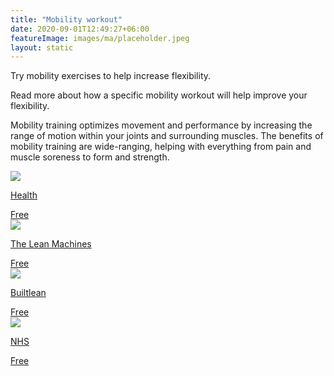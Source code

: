 ```yaml
---
title: "Mobility workout"
date: 2020-09-01T12:49:27+06:00
featureImage: images/ma/placeholder.jpeg
layout: static
---
```


Try mobility exercises to help increase flexibility.

Read more about how a specific mobility workout will help improve your flexibility.

Mobility training optimizes movement and performance by increasing the range of motion within your joints and surrounding muscles. The benefits of mobility training are wide-ranging, helping with everything from pain and muscle soreness to form and strength.

<a class="ma-link" href="https://www.health.com/fitness/mobility-workout"><div class="ma-card"><div class="ma-icon"><img src ="/images/icon-check.png"/></div><div class="ma-name"><p>Health</p></div><div class="ma-paid-text"><span>Free</span></div></div></a><a class="ma-link" href="https://www.youtube.com/watch?v=nFo5dOhlYUw"><div class="ma-card"><div class="ma-icon"><img src ="/images/icon-check.png"/></div><div class="ma-name"><p>The Lean Machines</p></div><div class="ma-paid-text"><span>Free</span></div></div></a><a class="ma-link" href="https://www.builtlean.com/mobility-routine/"><div class="ma-card"><div class="ma-icon"><img src ="/images/icon-check.png"/></div><div class="ma-name"><p>Builtlean</p></div><div class="ma-paid-text"><span>Free</span></div></div></a><a class="ma-link" href="https://www.nhs.uk/live-well/exercise/strength-and-flexibility-exercises/flexibility-exercises/"><div class="ma-card"><div class="ma-icon"><img src ="/images/icon-check.png"/></div><div class="ma-name"><p>NHS</p></div><div class="ma-paid-text"><span>Free</span></div></div></a>  

<br/><br/>






